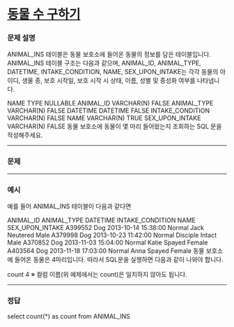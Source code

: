 # [동물 수 구하기](https://school.programmers.co.kr/learn/courses/30/lessons/59406)

### 문제 설명

ANIMAL_INS 테이블은 동물 보호소에 들어온 동물의 정보를 담은 테이블입니다. ANIMAL_INS 테이블 구조는 다음과 같으며, ANIMAL_ID, ANIMAL_TYPE, DATETIME, INTAKE_CONDITION, NAME, SEX_UPON_INTAKE는 각각 동물의 아이디, 생물 종, 보호 시작일, 보호 시작 시 상태, 이름, 성별 및 중성화 여부를 나타냅니다.

NAME TYPE NULLABLE
ANIMAL_ID VARCHAR(N) FALSE
ANIMAL_TYPE VARCHAR(N) FALSE
DATETIME DATETIME FALSE
INTAKE_CONDITION VARCHAR(N) FALSE
NAME VARCHAR(N) TRUE
SEX_UPON_INTAKE VARCHAR(N) FALSE
동물 보호소에 동물이 몇 마리 들어왔는지 조회하는 SQL 문을 작성해주세요.

---

### 문제

---

### 예시

예를 들어 ANIMAL_INS 테이블이 다음과 같다면

ANIMAL_ID ANIMAL_TYPE DATETIME INTAKE_CONDITION NAME SEX_UPON_INTAKE
A399552 Dog 2013-10-14 15:38:00 Normal Jack Neutered Male
A379998 Dog 2013-10-23 11:42:00 Normal Disciple Intact Male
A370852 Dog 2013-11-03 15:04:00 Normal Katie Spayed Female
A403564 Dog 2013-11-18 17:03:00 Normal Anna Spayed Female
동물 보호소에 들어온 동물은 4마리입니다. 따라서 SQL문을 실행하면 다음과 같이 나와야 합니다.

count
4
※ 컬럼 이름(위 예제에서는 count)은 일치하지 않아도 됩니다.

---

### 정답

select count(*) as count
from ANIMAL_INS